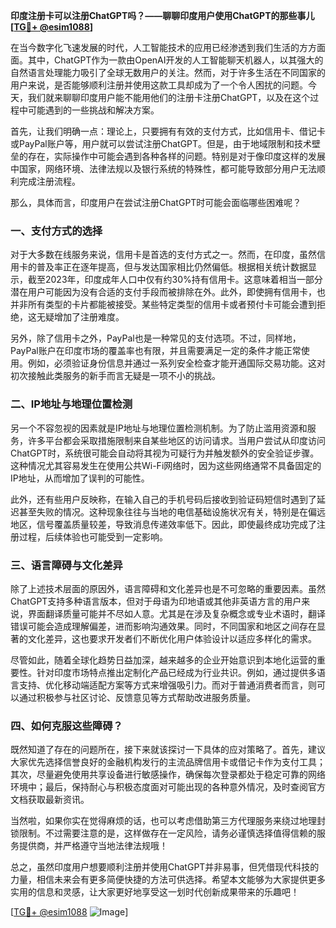 **印度注册卡可以注册ChatGPT吗？——聊聊印度用户使用ChatGPT的那些事儿[[TG💪+ @esim1088](https://t.me/s/esim1088)]**

在当今数字化飞速发展的时代，人工智能技术的应用已经渗透到我们生活的方方面面。其中，ChatGPT作为一款由OpenAI开发的人工智能聊天机器人，以其强大的自然语言处理能力吸引了全球无数用户的关注。然而，对于许多生活在不同国家的用户来说，是否能够顺利注册并使用这款工具却成为了一个令人困扰的问题。今天，我们就来聊聊印度用户能不能用他们的注册卡注册ChatGPT，以及在这个过程中可能遇到的一些挑战和解决方案。

首先，让我们明确一点：理论上，只要拥有有效的支付方式，比如信用卡、借记卡或PayPal账户等，用户就可以尝试注册ChatGPT。但是，由于地域限制和技术壁垒的存在，实际操作中可能会遇到各种各样的问题。特别是对于像印度这样的发展中国家，网络环境、法律法规以及银行系统的特殊性，都可能导致部分用户无法顺利完成注册流程。

那么，具体而言，印度用户在尝试注册ChatGPT时可能会面临哪些困难呢？

### 一、支付方式的选择

对于大多数在线服务来说，信用卡是首选的支付方式之一。然而，在印度，虽然信用卡的普及率正在逐年提高，但与发达国家相比仍然偏低。根据相关统计数据显示，截至2023年，印度成年人口中仅有约30%持有信用卡。这意味着相当一部分潜在用户可能因为没有合适的支付手段而被排除在外。此外，即使拥有信用卡，也并非所有类型的卡片都能被接受。某些特定类型的信用卡或者预付卡可能会遭到拒绝，这无疑增加了注册难度。

另外，除了信用卡之外，PayPal也是一种常见的支付选项。不过，同样地，PayPal账户在印度市场的覆盖率也有限，并且需要满足一定的条件才能正常使用。例如，必须验证身份信息并通过一系列安全检查才能开通国际交易功能。这对初次接触此类服务的新手而言无疑是一项不小的挑战。

### 二、IP地址与地理位置检测

另一个不容忽视的因素就是IP地址与地理位置检测机制。为了防止滥用资源和服务，许多平台都会采取措施限制来自某些地区的访问请求。当用户尝试从印度访问ChatGPT时，系统很可能会自动将其视为可疑行为并触发额外的安全验证步骤。这种情况尤其容易发生在使用公共Wi-Fi网络时，因为这些网络通常不具备固定的IP地址，从而增加了误判的可能性。

此外，还有些用户反映称，在输入自己的手机号码后接收到验证码短信时遇到了延迟甚至失败的情况。这种现象往往与当地的电信基础设施状况有关，特别是在偏远地区，信号覆盖质量较差，导致消息传递效率低下。因此，即使最终成功完成了注册过程，后续体验也可能受到一定影响。

### 三、语言障碍与文化差异

除了上述技术层面的原因外，语言障碍和文化差异也是不可忽略的重要因素。虽然ChatGPT支持多种语言版本，但对于母语为印地语或其他非英语方言的用户来说，界面翻译质量可能并不尽如人意。尤其是在涉及复杂概念或专业术语时，翻译错误可能会造成理解偏差，进而影响沟通效果。同时，不同国家和地区之间存在显著的文化差异，这也要求开发者们不断优化用户体验设计以适应多样化的需求。

尽管如此，随着全球化趋势日益加深，越来越多的企业开始意识到本地化运营的重要性。针对印度市场特点推出定制化产品已经成为行业共识。例如，通过提供多语言支持、优化移动端适配方案等方式来增强吸引力。而对于普通消费者而言，则可以通过积极参与社区讨论、反馈意见等方式帮助改进服务质量。

### 四、如何克服这些障碍？

既然知道了存在的问题所在，接下来就该探讨一下具体的应对策略了。首先，建议大家优先选择信誉良好的金融机构发行的主流品牌信用卡或借记卡作为支付工具；其次，尽量避免使用共享设备进行敏感操作，确保每次登录都处于稳定可靠的网络环境中；最后，保持耐心与积极态度面对可能出现的各种意外情况，及时查阅官方文档获取最新资讯。

当然啦，如果你实在觉得麻烦的话，也可以考虑借助第三方代理服务来绕过地理封锁限制。不过需要注意的是，这样做存在一定风险，请务必谨慎选择值得信赖的服务提供商，并严格遵守当地法律法规哦！

总之，虽然印度用户想要顺利注册并使用ChatGPT并非易事，但凭借现代科技的力量，相信未来会有更多简便快捷的方法可供选择。希望本文能够为大家提供更多实用的信息和灵感，让大家更好地享受这一划时代创新成果带来的乐趣吧！

[[TG💪+ @esim1088](https://t.me/s/esim1088) ![Image](https://i.postimg.cc/4NQfJmqS/Snipaste-2025-05-13-00-14-12.png)]